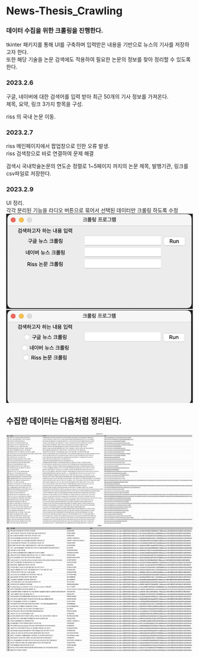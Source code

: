 # News-Thesis_Crawling

### 데이터 수집을 위한 크롤링을 진행한다.
tkinter 패키지를 통해 UI를 구축하며 입력받은 내용을 기반으로 뉴스의 기사를 저장하고자 한다.  
또한 해당 기술을 논문 검색에도 적용하여 필요한 논문의 정보를 찾아 정리할 수 있도록 한다.    

### 2023.2.6
구글, 네이버에 대한 검색어를 입력 받아 최근 50개의 기사 정보를 가져온다.   
제목, 요약, 링크 3가지 항목을 구성.  

riss 의 국내 논문 이동.  


### 2023.2.7
riss 메인페이지에서 팝업창으로 인한 오류 발생.  
riss 검색창으로 바로 연결하여 문제 해결  

검색시 국내학술논문의 연도순 정렬로 1~5페이지 까지의 논문 제목, 발행기관, 링크를 csv파일로 저장한다.  


### 2023.2.9
UI 정리.  
각각 분리된 기능을 라디오 버튼으로 묶어서 선택된 데이터만 크롤링 하도록 수정  
![image1](image/image_before.png)
![image2](image/image_after.png)


## 수집한 데이터는 다음처럼 정리된다.
![image3](image/google_news.png)
![image4](image/thesis.png)
